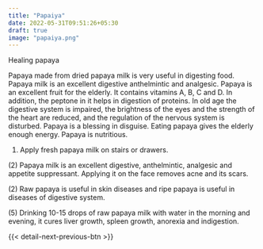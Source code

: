 ```yaml
---
title: "Papaiya"
date: 2022-05-31T09:51:26+05:30
draft: true
image: "papaiya.png"
---
```


Healing papaya

Papaya made from dried papaya milk is very useful in digesting food. Papaya milk is an excellent digestive anthelmintic and analgesic. Papaya is an excellent fruit for the elderly. It contains vitamins A, B, C and D. In addition, the peptone in it helps in digestion of proteins. In old age the digestive system is impaired, the brightness of the eyes and the strength of the heart are reduced, and the regulation of the nervous system is disturbed. Papaya is a blessing in disguise. Eating papaya gives the elderly enough energy. Papaya is nutritious.

1) Apply fresh papaya milk on stairs or drawers.

(2) Papaya milk is an excellent digestive, anthelmintic, analgesic and appetite suppressant. Applying it on the face removes acne and its scars.

(2) Raw papaya is useful in skin diseases and ripe papaya is useful in diseases of digestive system.

(5) Drinking 10-15 drops of raw papaya milk with water in the morning and evening, it cures liver growth, spleen growth, anorexia and indigestion.

{{< detail-next-previous-btn >}}
